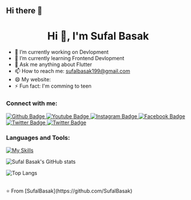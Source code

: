 ## Hi there 👋

 <h1 align="center">Hi 👋, I'm Sufal Basak</h1>

- 🔭 I’m currently working on Devlopment
- 🌱 I’m currently learning Frontend Devlopment
- 💬 Ask me anything about Flutter 
- 📫 How to reach me: sufalbasak199@gmail.com
- 😄 My website:
- ⚡ Fun fact: I'm comming to teen
  
### Connect with me:
<div id="badges">
  <a href="https://github.com/SufalBasak">
    <img src="https://img.shields.io/badge/Github-white?style=for-the-badge&logo=Github&logoColor=black" alt="Github Badge"/>
  </a>
  <a href="https://youtube.com/@sufalbasak2005?si=FdbA3K4C3lWPD29n">
    <img src="https://img.shields.io/badge/YouTube-red?style=for-the-badge&logo=youtube&logoColor=white" alt="Youtube Badge"/>
  </a>
   <a href="https://www.instagram.com/sufal_basak_2005?igsh=MWhlbnN2dnMzeXZtNA==">
    <img src="https://img.shields.io/badge/Instagram-purple?style=for-the-badge&logo=instagram&logoColor=white" alt="Instagram Badge"/>
  </a>
   <a href="https://www.facebook.com/share/14DY84srMgC/?mibextid=qi2Omg">
    <img src="https://img.shields.io/badge/Facebook-blue?style=for-the-badge&logo=facebook&logoColor=white" alt="Facebook Badge"/>
  </a>
   <a href="https://twitter.com/axiftaj">
    <img src="https://img.shields.io/badge/Twitter-blue?style=for-the-badge&logo=twitter&logoColor=white" alt="Twitter Badge"/>
  </a>
  <a href="https://www.linkedin.com/in/sufal-basak-b95748260?utm_source=share&utm_campaign=share_via&utm_content=profile&utm_medium=android_app">
    <img src="https://img.shields.io/badge/Linkedin-blue?style=for-the-badge&logo=twitter&logoColor=white" alt="Twitter Badge"/>
  </a>
 
</div>

### Languages and Tools:
[![My Skills](https://skillicons.dev/icons?i=c,c++,dart,HTML,CSS,js,github,git,figma,xd&perline=5)](https://skillicons.dev)

![Sufal Basak's GitHub stats](https://github-readme-stats.vercel.app/api?username=axiftaj&show_icons=true&theme=dark)

![Top Langs](https://github-readme-stats.vercel.app/api/top-langs/?username=axiftaj&theme=dark)


<br>
⭐️ From [SufalBasak](https://github.com/SufalBasak)
